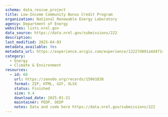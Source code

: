 ```yaml
---
schema: data_rescue_project 
title: Low-Income Community Bonus Credit Program
organization: National Renewable Energy Laboratory
agency: Department of Energy
websites: lists.nrel.gov
data_source: https://data.nrel.gov/submissions/222
description: 
last_modified: 2025-04-03
metadata_available: Yes
metadata_url: https://experience.arcgis.com/experience/12227d891a4d471497ac13f60fffd822
category:
  - Energy 
  - Climate & Environment 
resources:
  - id: 68
    url: https://zenodo.org/records/15061838
    format: ZIP, HTML, GIF, XLSX
    status: Finished
    size: 9.4
    download_date: 2025-01-21
    maintainer: PEDP, OEDP
    notes: Data and code here https://data.nrel.gov/submissions/222
---
```

